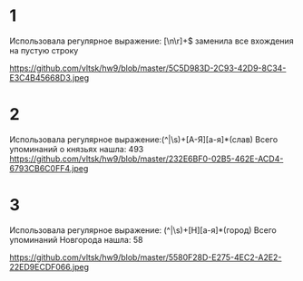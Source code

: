 # 1
Использовала регулярное выражение: [\n\r]+$ заменила все вхождения на пустую строку

https://github.com/vltsk/hw9/blob/master/5C5D983D-2C93-42D9-8C34-E3C4B45668D3.jpeg

# 2
Использовала регулярное выражение:(^|\s)+[А-Я][а-я]*(слав)  Всего упоминаний о князьях нашла: 493
https://github.com/vltsk/hw9/blob/master/232E6BF0-02B5-462E-ACD4-6793CB6C0FF4.jpeg

# 3

Использовала регулярное выражение: (^|\s)+[Н][а-я]*(город)  Всего упоминаний Новгорода нашла: 58

https://github.com/vltsk/hw9/blob/master/5580F28D-E275-4EC2-A2E2-22ED9ECDF066.jpeg
